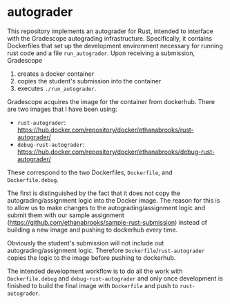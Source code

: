 # autograder
This repository implements an autograder for Rust, intended to interface with the Gradescope autograding infrastructure. 
Specifically, it contains Dockerfiles that set up the development environment necessary for running rust code
and a file `run_autograder`.
Upon receiving a submission, Gradescope
1. creates a docker container 
2. copies the student's submission into the container
3. executes `./run_autograder`.

Gradescope acquires the image for the container from dockerhub.
There are two images that I have been using:
- `rust-autograder`: https://hub.docker.com/repository/docker/ethanabrooks/rust-autograder/
- `debug-rust-autograder`: https://hub.docker.com/repository/docker/ethanabrooks/debug-rust-autograder/

These correspond to the two Dockerfiles, `Dockerfile`, and `Dockerfile.debug`.

The first is distinguished by the fact that it does not copy the autograding/assignment logic into the Docker image.
The reason for this is to allow us to make changes to the autograding/assignment logic and submit them with our 
sample assignment (https://github.com/ethanabrooks/sample-rust-submission)
instead of building a new image and pushing to dockerhub every time.

Obviously the student's submission will not include out autograding/assignment logic. 
Therefore `Dockerfile`/`rust-autograder` copies the logic to the image before pushing to dockerhub.

The intended development workflow is to do all the work with `Dockerfile.debug` and `debug-rust-autograder`
and only once development is finished to build the final image with `Dockerfile` and push to `rust-autograder`.
